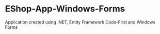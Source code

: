 # EShop-App-Windows-Forms
Application created using .NET, Entity Framework Code-First and Windows Forms

